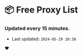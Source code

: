 # :package: Free Proxy List
### Updated every 15 minutes.

- Last updated: `2024-05-29 20:38`

:heart:
